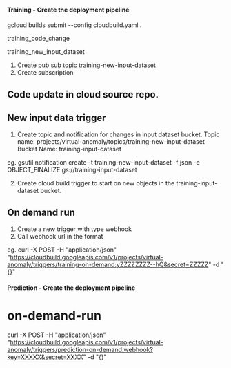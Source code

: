 #### Training - Create the deployment pipeline

 gcloud builds submit --config cloudbuild.yaml .


training_code_change

training_new_input_dataset
1. Create pub sub topic training-new-input-dataset
2. Create subscription 


## Code update in cloud source repo.

## New input data trigger

1. Create topic and notification for changes in input dataset bucket.
Topic name: projects/virtual-anomaly/topics/training-new-input-dataset
Bucket Name: training-input-dataset

eg. gsutil notification create -t training-new-input-dataset -f json -e OBJECT_FINALIZE gs://training-input-dataset


2. Create cloud build trigger to start on new objects in the training-input-dataset bucket.


## On demand run
1. Create a new trigger with type webhook
2. Call webhook url in the format 

eg. curl -X POST -H "application/json" "https://cloudbuild.googleapis.com/v1/projects/virtual-anomaly/triggers/training-on-demand:yZZZZZZZZ--hQ&secret=ZZZZZ" -d "{}"


#### Prediction - Create the deployment pipeline

# on-demand-run

 curl -X POST -H "application/json" "https://cloudbuild.googleapis.com/v1/projects/virtual-anomaly/triggers/prediction-on-demand:webhook?key=XXXXX&secret=XXXX" -d "{}"
